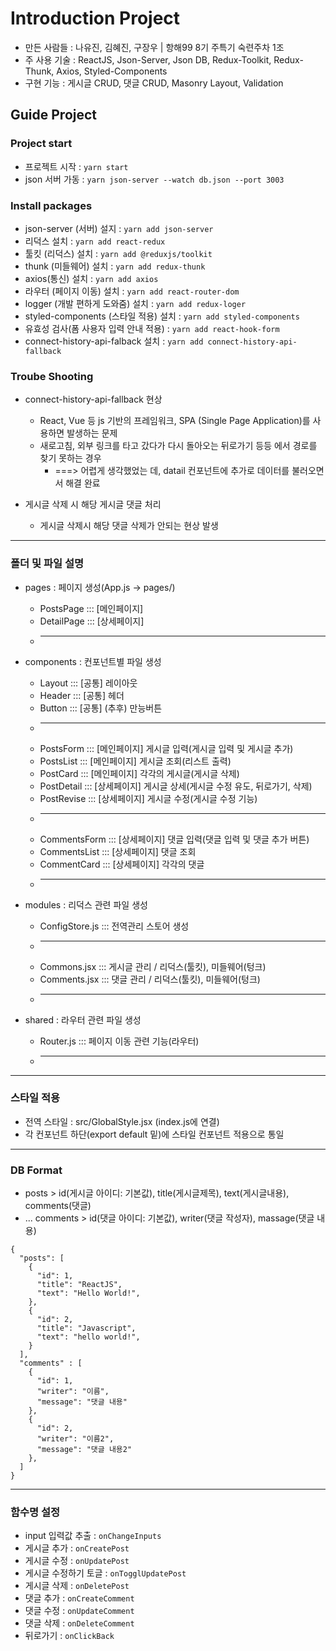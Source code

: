# Introduction Project
- 만든 사람들 : 나유진, 김혜진, 구장우 | 항해99 8기 주특기 숙련주차 1조
- 주 사용 기술 : ReactJS, Json-Server, Json DB, Redux-Toolkit, Redux-Thunk, Axios, Styled-Components
- 구현 기능 : 게시글 CRUD, 댓글 CRUD, Masonry Layout, Validation

## Guide Project
### Project start
  - 프로젝트 시작 : `yarn start`
  - json 서버 가동 : `yarn json-server --watch db.json --port 3003`

### Install packages
- json-server (서버) 설지 : `yarn add json-server`
- 리덕스 설치 : `yarn add react-redux`
- 툴킷 (리덕스) 설치 : `yarn add @reduxjs/toolkit`
- thunk (미들웨어) 설치 : `yarn add redux-thunk`
- axios(통신) 설치 : `yarn add axios` 
- 라우터 (페이지 이동) 설치 : `yarn add react-router-dom` 
- logger (개발 편하게 도와줌) 설치 : `yarn add redux-loger`
- styled-components (스타일 적용) 설치 : `yarn add styled-components`
- 유효성 검사(폼 사용자 입력 안내 적용) : `yarn add react-hook-form`
- connect-history-api-falback 설치 : `yarn add connect-history-api-fallback`

### Troube Shooting
- connect-history-api-fallback 현상
  * React, Vue 등 js 기반의 프레임워크, SPA (Single Page Application)를 사용하면 발생하는 문제
  * 새로고침, 외부 링크를 타고 갔다가 다시 돌아오는 뒤로가기 등등 에서 경로를 찾기 못하는 경우
    - ===> 어렵게 생각했었는 데, datail 컨포넌트에 추가로 데이터를 불러오면서 해결 완료

- 게시글 삭제 시 해당 게시글 댓글 처리
  * 게시글 삭제시 해당 댓글 삭제가 안되는 현상 발생

-----

### 폴더 및 파일 설명
- pages : 페이지 생성(App.js -> pages/)
  * PostsPage ::: [메인페이지]
  * DetailPage ::: [상세페이지]
  * ---------------- 

- components : 컨포넌트별 파일 생성
  * Layout ::: [공통] 레이아웃
  * Header ::: [공통] 헤더
  * Button ::: [공통] (추후) 만능버튼
  * ---------------- 
  * PostsForm ::: [메인페이지] 게시글 입력(게시글 입력 및 게시글 추가)
  * PostsList ::: [메인페이지] 게시글 조회(리스트 출력)
  * PostCard ::: [메인페이지] 각각의 게시글(게시글 삭제)
  * PostDetail ::: [상세페이지] 게시글 상세(게시글 수정 유도, 뒤로가기, 삭제)
  * PostRevise ::: [상세페이지] 게시글 수정(게시글 수정 기능)
  * ---------------- 
  * CommentsForm ::: [상세페이지] 댓글 입력(댓글 입력 및 댓글 추가 버튼)
  * CommentsList ::: [상세페이지] 댓글 조회
  * CommentCard ::: [상세페이지] 각각의 댓글
  * ---------------- 
  
- modules : 리덕스 관련 파일 생성
  * ConfigStore.js ::: 전역관리 스토어 생성
  * ---------------- 
  * Commons.jsx ::: 게시글 관리 / 리덕스(툴킷), 미들웨어(텅크)
  * Comments.jsx ::: 댓글 관리 / 리덕스(툴킷), 미들웨어(텅크)
  * ---------------- 

- shared : 라우터 관련 파일 생성
  * Router.js ::: 페이지 이동 관련 기능(라우터)
  * ---------------- 

-----

### 스타일 적용
- 전역 스타일 :  src/GlobalStyle.jsx (index.js에 연결)
- 각 컨포넌트 하단(export default 밑)에 스타일 컨포넌트 적용으로 통일

-----

### DB Format
- posts > id(게시글 아이디: 기본값), title(게시글제목), text(게시글내용), comments(댓글)
- ... comments > id(댓글 아이디: 기본값), writer(댓글 작성자), massage(댓글 내용)
```
{
  "posts": [
    {
      "id": 1,
      "title": "ReactJS",
      "text": "Hello World!",
    },
    {
      "id": 2,
      "title": "Javascript",
      "text": "hello world!",
    }
  ],
  "comments" : [
    {
      "id": 1,
      "writer": "이름",
      "message": "댓글 내용"
    },
    {
      "id": 2,
      "writer": "이름2",
      "message": "댓글 내용2"
    },
  ]
}
```

-----

### 함수명 설정
- input 입력값 추출 : `onChangeInputs`
- 게시글 추가 : `onCreatePost`
- 게시글 수정 : `onUpdatePost`
- 게시글 수정하기 토글 : `onTogglUpdatePost`
- 게시글 삭제 : `onDeletePost`
- 댓글 추가 : `onCreateComment`
- 댓글 수정 : `onUpdateComment`
- 댓글 삭제 : `onDeleteComment`
- 뒤로가기 : `onClickBack`

